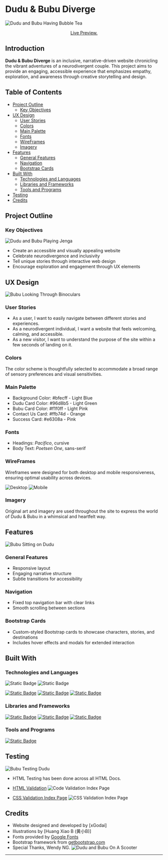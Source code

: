 # Dudu & Bubu Diverge
![Dudu and Bubu Having Bubble Tea](documentation/images/BubbleTea.png)
<p align="center">
  <a href="https://xgodai.github.io/Dudu-Bubu-Diverge/index.html" target="_blank">
    Live Preview.
  </a>
</p>

## Introduction

**Dudu & Bubu Diverge** is an inclusive, narrative-driven website chronicling the vibrant adventures of a neurodivergent couple. This project aims to provide an engaging, accessible experience that emphasizes empathy, exploration, and awareness through creative storytelling and design.

## Table of Contents

- [Project Outline](#project-outline)
  - [Key Objectives](#key-objectives)
- [UX Design](#ux-design)
  - [User Stories](#user-stories)
  - [Colors](#colors)
  - [Main Palette](#main-palette)
  - [Fonts](#fonts)
  - [WireFrames](#wireframes)
  - [Imagery](#imagery)
- [Features](#features)
  - [General Features](#general-features)
  - [Navigation](#navigation)
  - [Bootstrap Cards](#bootstrap-cards)
- [Built With](#built-with)
  - [Technologies and Languages](#technologies-and-languages)
  - [Libraries and Frameworks](#libraries-and-frameworks)
  - [Tools and Programs](#tools-and-programs)
- [Testing](#testing)
- [Credits](#credits)

## Project Outline

### Key Objectives

![Dudu and Bubu Playing Jenga](documentation/images/BoardGame.png)
- Create an accessible and visually appealing website
- Celebrate neurodivergence and inclusivity
- Tell unique stories through interactive web design
- Encourage exploration and engagement through UX elements

## UX Design
![Bubu Looking Through Binoculars](documentation/images/Looking.png)
### User Stories

- As a user, I want to easily navigate between different stories and experiences.
- As a neurodivergent individual, I want a website that feels welcoming, calming, and accessible.
- As a new visitor, I want to understand the purpose of the site within a few seconds of landing on it.

### Colors

The color scheme is thoughtfully selected to accommodate a broad range of sensory preferences and visual sensitivities.

### Main Palette

- Background Color: #bfecff - Light Blue
- Dudu Card Color: #96d8b5 - Light Green
- Bubu Card Color: #f1f0ff - Light Pink
- Contact Us Card: #ffb74d - Orange
- Success Card: #e6308a - Pink

### Fonts

- Headings: *Pacifico*, cursive
- Body Text: *Poetsen One*, sans-serif

### WireFrames

Wireframes were designed for both desktop and mobile responsiveness, ensuring optimal usability across devices.

![Desktop](documentation/images/wireframes/desktop.PNG)
![Mobile](documentation/images/wireframes/phone.PNG)

### Imagery

Original art and imagery are used throughout the site to express the world of Dudu & Bubu in a whimsical and heartfelt way.

## Features
![Bubu Sitting on Dudu](documentation/images/Features.png)
### General Features

- Responsive layout
- Engaging narrative structure
- Subtle transitions for accessibility

### Navigation

- Fixed top navigation bar with clear links
- Smooth scrolling between sections

### Bootstrap Cards

- Custom-styled Bootstrap cards to showcase characters, stories, and destinations
- Includes hover effects and modals for extended interaction

## Built With

### Technologies and Languages
![Static Badge](https://img.shields.io/badge/HTML5-Language-grey?logo=html5&logoColor=%23ffffff&color=%23E34F26)
![Static Badge](https://img.shields.io/badge/CSS3-Language-grey?logo=css3&logoColor=%23ffffff&color=%231572B6)

<a href="https://git-scm.com/" target=_blank_>![Static Badge](https://img.shields.io/badge/Git-v2.46.2-grey?logo=git&logoColor=%23ffffff&color=%23F05032)</a>
<a href="https://github.com/" target="_blank">![Static Badge](https://img.shields.io/badge/GitHub-Repo_Hosting-white?logo=github&logoColor=%23ffffff&color=%23181717)</a>
<a href="https://www.gitpod.io/" target="_blank">![Static Badge](https://img.shields.io/badge/Gitpod-IDE-white?logo=gitpod&logoColor=%23ffffff&color=%23FFAE33)</a>

### Libraries and Frameworks
<a href="https://getbootstrap.com/" target="_blank">![Static Badge](https://img.shields.io/badge/Bootstrap-v5.3.3-grey?logo=bootstrap&logoColor=%23ffffff&color=%237952B3)</a>
<a href="#" target="_blank">![Static Badge](https://img.shields.io/badge/Font_Awesome-Icons-grey?logo=fontawesome&logoColor=%23ffffff&color=%23538DD7)</a>
<a href="#" target="_blank">![Static Badge](https://img.shields.io/badge/Google_Fonts-Fonts-grey?logo=googlefonts&logoColor=%23ffffff&color=%234285F4)</a>


### Tools and Programs
<a href="https://balsamiq.com/wireframes/" target="_blank">![Static Badge](https://img.shields.io/badge/Balsamiq-Wireframes-grey?logoColor=%23ffffff&color=%23CC0100)</a>
 

## Testing

![Bubu Testing Dudu](documentation/images/Testing.png)

- HTML Testing has been done across all HTML Docs.

- [HTML Validation](https://validator.w3.org)
  ![Code Validation Index Page](documentation/images/code%20validation/index%20code%20validation.PNG)
- [CSS Validation Index Page](https://jigsaw.w3.org/css-validator/)
  ![CSS Validation Index Page](documentation/images/code%20validation/css%20code%20validation.PNG)

## Credits

- Website designed and developed by [xGodai]
- Illustrations by [Huang Xiao B (黄小B)]
- Fonts provided by [Google Fonts](https://fonts.google.com/)
- Bootstrap framework from [getbootstrap.com](https://getbootstrap.com/)
- Special Thanks, Wendy NG.
![Dudu and Bubu On A Scooter](documentation/images/Scooter.png)

---


